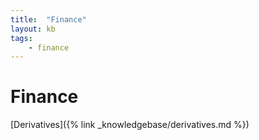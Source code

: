 ```yaml
---
title:  "Finance"
layout: kb
tags:
    - finance
---
```

# Finance

[Derivatives]({% link _knowledgebase/derivatives.md %})